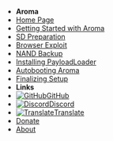 - **Aroma**
- [Home Page](../introduction)
- [Getting Started with Aroma](getting-started)
- [SD Preparation](sd-preparation)
- [Browser Exploit](browser-exploit)
- [NAND Backup](nand-backup)
- [Installing PayloadLoader](installing-payloadloader)
- [Autobooting Aroma](autobooting)
- [Finalizing Setup](finalizing-setup)
- **Links**
- [![GitHub](https://icongr.am/simple/github.svg?color=808080&size=16)GitHub](https://github.com/hacks-guide/Guide-WiiU)
- [![Discord](https://icongr.am/simple/discord.svg?colored&size=16)Discord](https://discord.gg/C29hYvh)
- [![Translate](https://icongr.am/material/translate.svg?color=808080&size=16)Translate](https://hacks-guide.crowdin.com/u/projects/10)
- [Donate](../donations)
- [About](../about)
